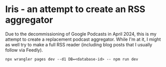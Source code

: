 # Iris - an attempt to create an RSS aggregator

Due to the decommissioning of Google Podcasts in April 2024,
this is my attempt to create a replacement podcast aggregator.
While I'm at it, I might as well try to make a full RSS reader
(including blog posts that I usually follow via Feedly).

```shell
npx wrangler pages dev --d1 DB=<database-id> -- npm run dev
```
